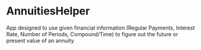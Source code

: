 # AnnuitiesHelper
App designed to use given financial information (Regular Payments, Interest Rate, Number of Periods, Compound/Time) to figure out the future or present value of an annuity
